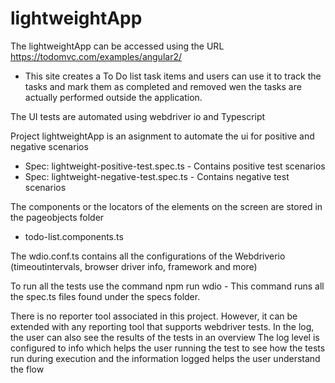 # lightweightApp

The lightweightApp can be accessed using the URL https://todomvc.com/examples/angular2/ 
  - This site creates a To Do list task items and users can use it to track the tasks and mark them as completed and removed wen the tasks are actually performed outside the application.

The UI tests are automated using webdriver io and Typescript

Project lightweightApp is an asignment to automate the ui for positive and negative scenarios
 - Spec: lightweight-positive-test.spec.ts - Contains positive test scenarios
 - Spec: lightweight-negative-test.spec.ts - Contains negative test scenarios

The components or the locators of the elements on the screen are stored in the pageobjects folder 
 - todo-list.components.ts

The wdio.conf.ts contains all the configurations of the Webdriverio (timeoutintervals, browser driver info, framework and more)

To run all the tests use the command
   npm run wdio 
    - This command runs all the spec.ts files found under the specs folder. 

There is no reporter tool associated in this project. However, it can be extended with any reporting tool that supports webdriver tests. In the log, the user can also see the results of the tests in an overview 
The log level is configured to info which helps the user running the test to see how the tests run during execution and the information logged helps the user understand the flow

